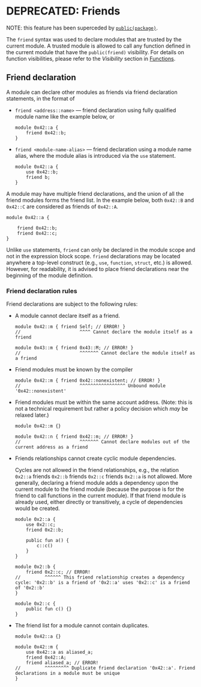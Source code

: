 # DEPRECATED: Friends

NOTE: this feature has been superceded by [`public(package)`](./functions.md#visibility).

The `friend` syntax was used to declare modules that are trusted by the current module. A trusted
module is allowed to call any function defined in the current module that have the `public(friend)`
visibility. For details on function visibilities, please refer to the _Visibility_ section in
[Functions](./functions.md).

## Friend declaration

A module can declare other modules as friends via friend declaration statements, in the format of

- `friend <address::name>` — friend declaration using fully qualified module name like the example
  below, or

  ```move
  module 0x42::a {
      friend 0x42::b;
  }
  ```

- `friend <module-name-alias>` — friend declaration using a module name alias, where the module
  alias is introduced via the `use` statement.

  ```move
  module 0x42::a {
      use 0x42::b;
      friend b;
  }
  ```

A module may have multiple friend declarations, and the union of all the friend modules forms the
friend list. In the example below, both `0x42::B` and `0x42::C` are considered as friends of
`0x42::A`.

```move
module 0x42::a {

    friend 0x42::b;
    friend 0x42::c;
}
```

Unlike `use` statements, `friend` can only be declared in the module scope and not in the expression
block scope. `friend` declarations may be located anywhere a top-level construct (e.g., `use`,
`function`, `struct`, etc.) is allowed. However, for readability, it is advised to place friend
declarations near the beginning of the module definition.

### Friend declaration rules

Friend declarations are subject to the following rules:

- A module cannot declare itself as a friend.

  ```move=
  module 0x42::m { friend Self; // ERROR! }
  //                      ^^^^ Cannot declare the module itself as a friend

  module 0x43::m { friend 0x43::M; // ERROR! }
  //                      ^^^^^^^ Cannot declare the module itself as a friend
  ```

- Friend modules must be known by the compiler

  ```move=
  module 0x42::m { friend 0x42::nonexistent; // ERROR! }
  //                      ^^^^^^^^^^^^^^^^^ Unbound module '0x42::nonexistent'
  ```

- Friend modules must be within the same account address. (Note: this is not a technical requirement
  but rather a policy decision which _may_ be relaxed later.)

  ```move=
  module 0x42::m {}

  module 0x42::n { friend 0x42::m; // ERROR! }
  //                      ^^^^^^^ Cannot declare modules out of the current address as a friend
  ```

- Friends relationships cannot create cyclic module dependencies.

  Cycles are not allowed in the friend relationships, e.g., the relation `0x2::a` friends `0x2::b`
  friends `0x2::c` friends `0x2::a` is not allowed. More generally, declaring a friend module adds a
  dependency upon the current module to the friend module (because the purpose is for the friend to
  call functions in the current module). If that friend module is already used, either directly or
  transitively, a cycle of dependencies would be created.

  ```move=
  module 0x2::a {
      use 0x2::c;
      friend 0x2::b;

      public fun a() {
          c::c()
      }
  }

  module 0x2::b {
      friend 0x2::c; // ERROR!
  //         ^^^^^^ This friend relationship creates a dependency cycle: '0x2::b' is a friend of '0x2::a' uses '0x2::c' is a friend of '0x2::b'
  }

  module 0x2::c {
      public fun c() {}
  }
  ```

- The friend list for a module cannot contain duplicates.

  ```move=
  module 0x42::a {}

  module 0x42::m {
      use 0x42::a as aliased_a;
      friend 0x42::A;
      friend aliased_a; // ERROR!
  //         ^^^^^^^^^ Duplicate friend declaration '0x42::a'. Friend declarations in a module must be unique
  }
  ```
